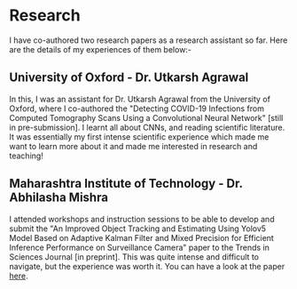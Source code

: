 # Research
I have co-authored two research papers as a research assistant so far. Here are the details of my experiences of them below:-

## University of Oxford - Dr. Utkarsh Agrawal
In this, I was an assistant for Dr. Utkarsh Agrawal from the University of Oxford, where I co-authored the "Detecting COVID-19 Infections from Computed Tomography Scans Using a Convolutional Neural Network" [still in pre-submission]. I learnt all about CNNs, and reading scientific literature. It was essentially my first intense scientific experience which made me want to learn more about it and made me interested in research and teaching!

## Maharashtra Institute of Technology - Dr. Abhilasha Mishra
I attended workshops and instruction sessions to be able to develop and submit the "An Improved Object Tracking and Estimating Using Yolov5 Model Based on
Adaptive Kalman Filter and Mixed Precision for Efficient Inference Performance on Surveillance Camera" paper to the Trends in Sciences Journal [in preprint]. This was quite intense and difficult to navigate, but the experience was worth it. You can have a look at the paper [here](https://papers.ssrn.com/sol3/papers.cfm?abstract_id=4187576).

